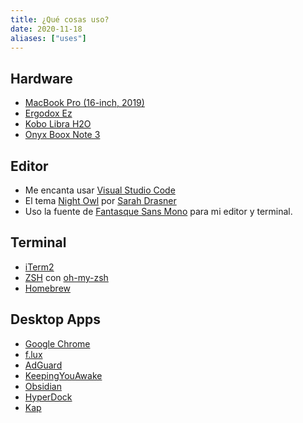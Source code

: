 ```yaml
---
title: ¿Qué cosas uso?
date: 2020-11-18
aliases: ["uses"]
---
```


## Hardware
- [MacBook Pro (16-inch, 2019)](https://www.apple.com/mx/macbook-pro-16/)
- [Ergodox Ez](https://ergodox-ez.com/)
- [Kobo Libra H2O](https://us.kobobooks.com/products/kobo-libra-h2o)
- [Onyx Boox Note 3](https://www.boox.com/note3/)

## Editor
- Me encanta usar [Visual Studio Code](https://code.visualstudio.com/)
- El tema [Night Owl](https://marketplace.visualstudio.com/items?itemName=sdras.night-owl&WT.mc_id=twitter-social-sdras) por [Sarah Drasner](https://twitter.com/sarah_edo)
- Uso la fuente de [Fantasque Sans Mono](https://github.com/belluzj/fantasque-sans) para mi editor y terminal.

## Terminal
- [iTerm2](https://www.iterm2.com/)
- [ZSH](https://en.wikipedia.org/wiki/Z_shell) con [oh-my-zsh](https://github.com/ohmyzsh/ohmyzsh)
- [Homebrew](https://brew.sh/)

## Desktop Apps
- [Google Chrome](https://www.google.com/chrome/)
- [f.lux](https://justgetflux.com/)
- [AdGuard](https://adguard.com/en/welcome.html)
- [KeepingYouAwake](https://github.com/newmarcel/KeepingYouAwake)
- [Obsidian](https://obsidian.md/)
- [HyperDock](https://bahoom.com/hyperdock)
- [Kap](https://getkap.co/)
